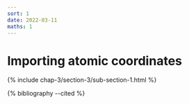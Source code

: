 ```yaml
---
sort: 1
date: 2022-03-11
maths: 1
---
```


# Importing atomic coordinates

{% include chap-3/section-3/sub-section-1.html %}

{% bibliography --cited %}

